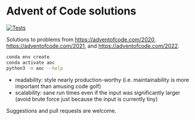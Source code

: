 # Advent of Code solutions

[![Tests](https://github.com/casperdcl/advent-of-code/workflows/Test/badge.svg)](https://github.com/casperdcl/advent-of-code/actions)

Solutions to problems from <https://adventofcode.com/2020>, <https://adventofcode.com/2021>, and <https://adventofcode.com/2022>.

```sh
conda env create
conda activate aoc
python3 -m aoc --help
```

- readability: style nearly production-worthy (i.e. maintainability is more important than amusing code golf)
- scalability: sane run times even if the input was significantly larger (avoid brute force just because the input is currently tiny)

Suggestions and pull requests are welcome.
